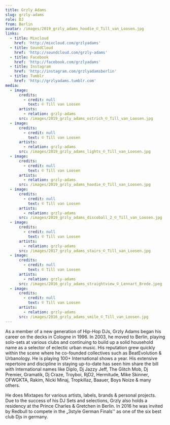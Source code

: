 ```yaml
---
title: Grzly Adams
slug: grzly-adams
role: DJ
from: Berlin
avatar: /images/2019_grzly_adams_hoodie_©_Till_van_Loosen.jpg
links:
  - title: Mixcloud
    href: 'http://mixcloud.com/grzlyadams'
  - title: SoundCloud
    href: 'http://soundcloud.com/grzly-adams'
  - title: Facebook
    href: 'http://facebook.com/grzlyadams'
  - title: Instagram
    href: 'http://instagram.com/grzlyadamsberlin'
  - title: Tumblr
    href: 'http://grzlyadams.tumblr.com'
media:
  - image:
      credits:
        - credit: null
          text: © Till van Loosen
      artists:
        - relation: grzly-adams
      src: /images/2019_grzly_adams_ostrich_©_Till_van_Loosen.jpg
  - image:
      credits:
        - credit: null
          text: © Till van Loosen
      artists:
        - relation: grzly-adams
      src: /images/2019_grzly_adams_lights_©_Till_van_Loosen.jpg
  - image:
      credits:
        - credit: null
          text: © Till van Loosen
      artists:
        - relation: grzly-adams
      src: /images/2019_grzly_adams_hoodie_©_Till_van_Loosen.jpg
  - image:
      credits:
        - credit: null
          text: © Till van Loosen
      artists:
        - relation: grzly-adams
      src: /images/2019_grzly_adams_discoball_2_©_Till_van_Loosen.jpg
  - image:
      credits:
        - credit: null
          text: © Till van Loosen
      artists:
        - relation: grzly-adams
      src: /images/2017_grzly_adams_stairs_©_Till_van_Loosen.jpg
  - image:
      credits:
        - credit: null
          text: © Till van Loosen
      artists:
        - relation: grzly-adams
      src: /images/2016_grzly_adams_straightview_©_Lennart_Brede.jpeg
  - image:
      credits:
        - credit: null
          text: © Till van Loosen
      artists:
        - relation: grzly-adams
      src: /images/2016_grzly_adams_smile_©_Till_van_Loosen.jpg
---
```

As a member of a new generation of Hip-Hop DJs, Grzly Adams began his career on the decks in Cologne in 1996\. In 2003, he moved to Berlin, playing solo-sets at various clubs and continuing to build up a solid household name as a selector of eclectic urban music. His reputation grew quickly within the scene where he co-founded collectives such as BeatEvolution & Urbanology. He is playing 100+ International shows a year. His extensive repertoire and discipline in staying up-to-date has seen him share the bill with International names like Diplo, Dj Jazzy Jeff, The Glitch Mob, Dj Premier, Gramatik, Dj Craze, Troyboi, RjD2, Hermitude, Mike Skinner, OFWGKTA, Rakim, Nicki Minaj, Tropkillaz, Baauer, Boys Noize & many others.

 He does Mixtapes for various artists, labels, brands & personal projects. Due to the success of his DJ Sets and selections, Grzly also holds a residency at the Prince Charles & Gretchen in Berlin. In 2016 he was invited by Redbull to compete in the „3style German Finals'' as one of the six best club Djs in germany.
